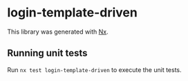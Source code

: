 # login-template-driven

This library was generated with [Nx](https://nx.dev).

## Running unit tests

Run `nx test login-template-driven` to execute the unit tests.
